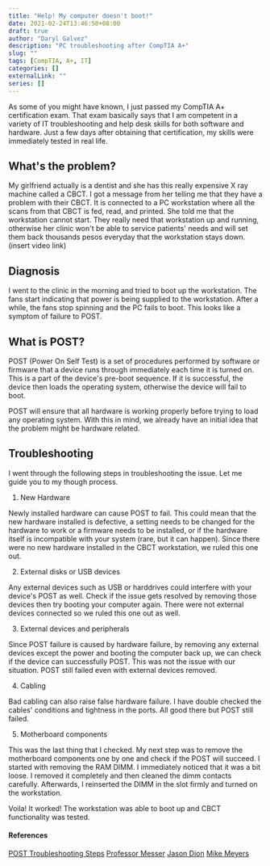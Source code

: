 ```yaml
---
title: "Help! My computer doesn't boot!"
date: 2021-02-24T13:46:50+08:00
draft: true
author: "Daryl Galvez" 
description: "PC troubleshooting after CompTIA A+"
slug: "" 
tags: [CompTIA, A+, IT]
categories: []
externalLink: ""
series: []
---
```


As some of you might have known, I just passed my CompTIA A+ certification exam. That exam basically says that I am competent in a variety of IT troubleshooting and help desk skills for both software and hardware. Just a few days after obtaining that certification, my skills were immediately tested in real life.

## What's the problem?

My girlfriend actually is a dentist and she has this really expensive X ray machine called a CBCT. I got a message from her telling me that they have a problem with their CBCT. It is connected to a PC workstation where all the scans from that CBCT is fed, read, and printed. She told me that the workstation cannot start. They really need that workstation up and running, otherwise her clinic won't be able to service patients' needs and will set them back thousands pesos everyday that the workstation stays down. (insert video link)

## Diagnosis

I went to the clinic in the morning and tried to boot up the workstation. The fans start indicating that power is being supplied to the workstation. After a while, the fans stop spinning and the PC fails to boot. This looks like a symptom of failure to POST.

## What is POST?

POST (Power On Self Test) is a set of procedures performed by software or firmware that a device runs through immediately each time it is turned on. This is a part of the device's pre-boot sequence. If it is successful, the device then loads the operating system, otherwise the device will fail to boot.

POST will ensure that all hardware is working properly before trying to load any operating system. With this in mind, we already have an initial idea that the problem might be hardware related.

## Troubleshooting

I went through the following steps in troubleshooting the issue. Let me guide you to my though process.

1. New Hardware

Newly installed hardware can cause POST to fail. This could mean that the new hardware installed is defective, a setting needs to be changed for the hardware to work or a firmware needs to be installed, or if the hardware itself is incompatible with your system (rare, but it can happen). Since there were no new hardware installed in the CBCT workstation, we ruled this one out.

2. External disks or USB devices

Any external devices such as USB or harddrives could interfere with your device's POST as well. Check if the issue gets resolved by removing those devices then try booting your computer again. There were not external devices connected so we ruled this one out as well.

3. External devices and peripherals

Since POST failure is caused by hardware failure, by removing any external devices except the power and booting the computer back up, we can check if the device can successfully POST. This was not the issue with our situation. POST still failed even with external devices removed.

4. Cabling

Bad cabling can also raise false hardware failure. I have double checked the cables' conditions and tightness in the ports. All good there but POST still failed.

5. Motherboard components

This was the last thing that I checked. My next step was to remove the motherboard components one by one and check if the POST will succeed. I started with removing the RAM DIMM. I immediately noticed that it was a bit loose. I removed it completely and then cleaned the dimm contacts carefully. Afterwards, I reinserted the DIMM in the slot firmly and turned on the workstation. 

Voila! It worked! The workstation was able to boot up and CBCT functionality was tested. 


#### References

[POST Troubleshooting Steps](https://www.computerhope.com/issues/ch000607.htm)
[Professor Messer](https://www.professormesser.com/)
[Jason Dion](https://www.jasondion.com/)
[Mike Meyers](https://www.totalsem.com/)
